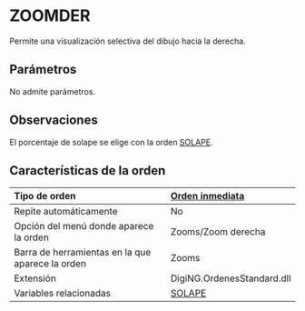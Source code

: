 # ZOOMDER

Permite una visualización selectiva del dibujo hacia la derecha.

## Parámetros

No admite parámetros.

## Observaciones

El porcentaje de solape se elige con la orden [SOLAPE](/digi3d-net/referencia/ventana-de-dibujo/ordenes/z/SOLAPE.html).

## Características de la orden

| Tipo de orden | [Orden inmediata](zoomder.md) |
| :--- | :--- |
| Repite automáticamente | No |
| Opción del menú donde aparece la orden | Zooms/Zoom derecha |
| Barra de herramientas en la que aparece la orden | Zooms |
| Extensión | DigiNG.OrdenesStandard.dll |
| Variables relacionadas | [SOLAPE](/digi3d-net/referencia/ventana-de-dibujo/ordenes/z/SOLAPE.html) |

